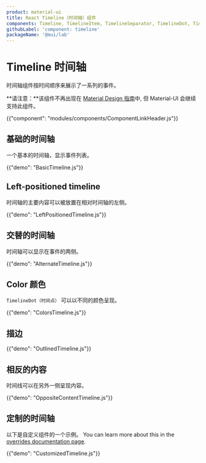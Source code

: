 ```yaml
---
product: material-ui
title: React Timeline（时间轴）组件
components: Timeline, TimelineItem, TimelineSeparator, TimelineDot, TimelineConnector, TimelineContent, TimelineOppositeContent
githubLabel: 'component: timeline'
packageName: '@mui/lab'
---
```


# Timeline 时间轴

<p class="description">时间轴组件按时间顺序来展示了一系列的事件。</p>

**请注意：**该组件不再出现在 [Material Design 指南](https://material.io/)中, 但 Material-UI 会继续支持此组件。

{{"component": "modules/components/ComponentLinkHeader.js"}}

## 基础的时间轴

一个基本的时间轴，显示事件列表。

{{"demo": "BasicTimeline.js"}}

## Left-positioned timeline

时间轴的主要内容可以被放置在相对时间轴的左侧。

{{"demo": "LeftPositionedTimeline.js"}}

## 交替的时间轴

时间轴可以显示在事件的两侧。

{{"demo": "AlternateTimeline.js"}}

## Color 颜色

`TimelineDot（时间点）` 可以以不同的颜色呈现。

{{"demo": "ColorsTimeline.js"}}

## 描边

{{"demo": "OutlinedTimeline.js"}}

## 相反的内容

时间线可以在另外一侧呈现内容。

{{"demo": "OppositeContentTimeline.js"}}

## 定制的时间轴

以下是自定义组件的一个示例。 You can learn more about this in the [overrides documentation page](/material-ui/customization/how-to-customize/).

{{"demo": "CustomizedTimeline.js"}}
